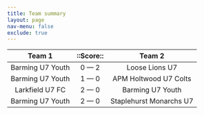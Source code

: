 ```yaml
---
title: Team summary
layout: page
nav-menu: false
exclude: true
---
```




|      Team 1      |  ::Score::  |         Team 2          |
|:----------------:|:-----------:|:-----------------------:|
| Barming U7 Youth | 0 &mdash; 2 |     Loose Lions U7      |
| Barming U7 Youth | 1 &mdash; 0 |  APM Holtwood U7 Colts  |
| Larkfield U7 FC  | 2 &mdash; 0 |    Barming U7 Youth     |
| Barming U7 Youth | 2 &mdash; 0 | Staplehurst Monarchs U7 |

 <br /><br /><br />